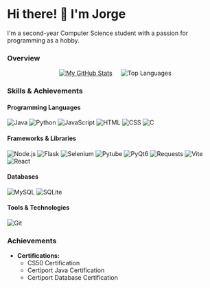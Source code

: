 # Hi there! 👋 I'm **Jorge**

I'm a second-year Computer Science student with a passion for programming as a hobby.

### Overview
<div style="display: flex; justify-content: center; align-items: center; gap: 20px; margin: 0 auto;">
  <a href="https://github.com/cheezypotatoes">
    <img src="https://github-readme-stats.vercel.app/api?username=cheezypotatoes&show_icons=true&theme=calm&hide_rank=true" alt="My GitHub Stats" />
  </a>
  
  <img src="https://github-readme-stats.vercel.app/api/top-langs/?username=cheezypotatoes&layout=compact&theme=calm" alt="Top Languages" />
</div>



### Skills & Achievements

#### Programming Languages
![Java](https://img.shields.io/badge/Java-ED8B00?style=flat-square&logo=oracle&logoColor=white)
![Python](https://img.shields.io/badge/Python-3776AB?style=flat-square&logo=python&logoColor=white)
![JavaScript](https://img.shields.io/badge/JavaScript-F7DF1E?style=flat-square&logo=javascript&logoColor=black)
![HTML](https://img.shields.io/badge/HTML-E34F26?style=flat-square&logo=html5&logoColor=white)
![CSS](https://img.shields.io/badge/CSS-1572B6?style=flat-square&logo=css3&logoColor=white)
![C](https://img.shields.io/badge/C-A8B400?style=flat-square&logo=c&logoColor=white)

#### Frameworks & Libraries
![Node.js](https://img.shields.io/badge/Node.js-8CC84B?style=flat-square&logo=node.js&logoColor=white)
![Flask](https://img.shields.io/badge/Flask-000000?style=flat-square&logo=flask&logoColor=white)
![Selenium](https://img.shields.io/badge/Selenium-43B02A?style=flat-square&logo=selenium&logoColor=white)
![Pytube](https://img.shields.io/badge/Pytube-FF0000?style=flat-square&logo=pytube&logoColor=white)
![PyQt6](https://img.shields.io/badge/PyQt6-4B8BBE?style=flat-square&logo=python&logoColor=white)
![Requests](https://img.shields.io/badge/Requests-FF6F20?style=flat-square&logo=python&logoColor=white)
![Vite](https://img.shields.io/badge/Vite-646CFF?style=flat-square&logo=vite&logoColor=white)
![React](https://img.shields.io/badge/React-61DAFB?style=flat-square&logo=react&logoColor=black)

#### Databases
![MySQL](https://img.shields.io/badge/MySQL-00758F?style=flat-square&logo=mysql&logoColor=white)
![SQLite](https://img.shields.io/badge/SQLite-003B57?style=flat-square&logo=sqlite&logoColor=white)

#### Tools & Technologies
![Git](https://img.shields.io/badge/Git-F05032?style=flat-square&logo=git&logoColor=white)

### Achievements
- **Certifications:**
  - CS50 Certification
  - Certiport Java Certification
  - Certiport Database Certification

